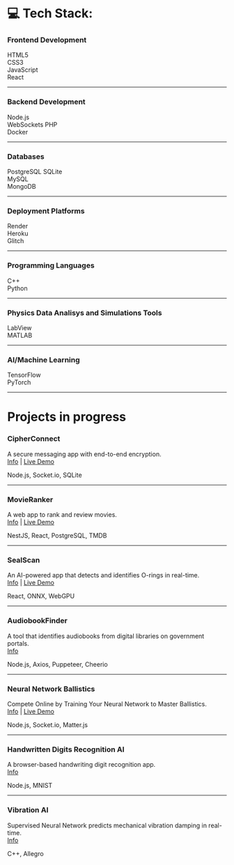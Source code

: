 # 💻 Tech Stack:

### Frontend Development
HTML5  
CSS3  
JavaScript  
React


---

### Backend Development
Node.js  
WebSockets
PHP  
Docker

---

### Databases
PostgreSQL 
SQLite  
MySQL  
MongoDB

---

### Deployment Platforms
Render  
Heroku  
Glitch

---

### Programming Languages
C++  
Python

---

### Physics Data Analisys and Simulations Tools
LabView  
MATLAB

---

### AI/Machine Learning
TensorFlow  
PyTorch

---

# Projects in progress

### CipherConnect
A secure messaging app with end-to-end encryption.  
[Info](https://github.com/arturr0/CipherConnect-WebSocket) | [Live Demo](https://cipherconnect.onrender.com)  

Node.js, Socket.io, SQLite

---

### MovieRanker
A web app to rank and review movies.  
[Info](https://github.com/arturr0/MovieRanker) | [Live Demo](https://movieranker-react.onrender.com)  

NestJS, React, PostgreSQL, TMDB

---

### SealScan
An AI-powered app that detects and identifies O-rings in real-time.  
[Info](https://github.com/arturr0/oring-recognition-vite) | [Live Demo](https://oring-recognition-vite.onrender.com)  

React, ONNX, WebGPU

---

### AudiobookFinder
A tool that identifies audiobooks from digital libraries on government portals.  
[Info](https://github.com/arturr0/audiobook-finder)  

Node.js, Axios, Puppeteer, Cheerio

---

### Neural Network Ballistics
Compete Online by Training Your Neural Network to Master Ballistics.  
[Info](https://github.com/arturr0/ai-tillery) | [Live Demo](https://tank-rooms.onrender.com)  

Node.js, Socket.io, Matter.js

---

### Handwritten Digits Recognition AI
A browser-based handwriting digit recognition app.  
[Info](https://github.com/arturr0/HWR)  

Node.js, MNIST

---

### Vibration AI
Supervised Neural Network predicts mechanical vibration damping in real-time.  
[Info](https://github.com/arturr0/vibration-ai)  

C++, Allegro
